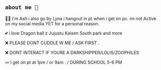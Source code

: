 
## ``about me 👀``

 
👋🏽 I'm Ash i also go by Lyna  i hangout in pt when i get on pc. im not Active on my social media YET for a personal reason. 

💕 i love Dragon ball z  Jujustu Kaisen South park and more

❌ PLEASE DONT CUDDLE W ME  / ASK FIRST .  

❌ DONT INTERACT IF YOURE A DARKSHIPPER/LOLIS/ZOOPHILES 

💤 I get on pt at 1pm / or 9am . / DURING SCHOOL 5-6 PM 

